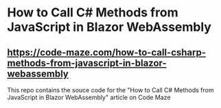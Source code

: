 # How to Call C# Methods from JavaScript in Blazor WebAssembly
## https://code-maze.com/how-to-call-csharp-methods-from-javascript-in-blazor-webassembly
This repo contains the souce code for the "How to Call C# Methods from JavaScript in Blazor WebAssembly" article on Code Maze
